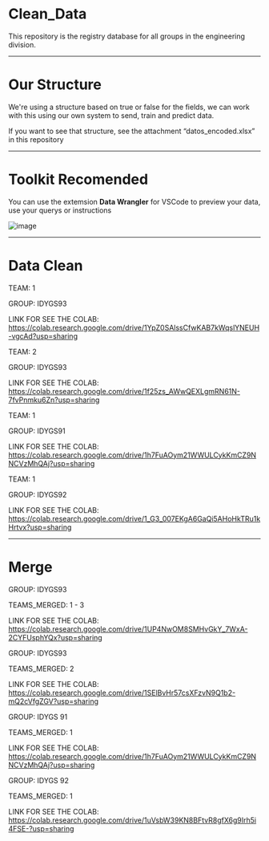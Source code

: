 # Clean_Data

This repository is the registry database for all groups in the engineering division.

---

# Our Structure

We're using a structure based on true or false for the fields, we can work with this using our own system to send, train and predict data.

If you want to see that structure, see the attachment “datos_encoded.xlsx” in this repository

---

# Toolkit Recomended

You can use the extemsion **Data Wrangler** for VSCode to preview your data, use your querys or instructions

![image](https://github.com/user-attachments/assets/c5dfd436-8d1e-4cbd-a768-9e9b3e624af6)

---

# Data Clean

TEAM: 1

GROUP: IDYGS93

LINK FOR SEE THE COLAB: https://colab.research.google.com/drive/1YpZ0SAlssCfwKAB7kWqslYNEUH-vgcAd?usp=sharing

TEAM: 2

GROUP: IDYGS93

LINK FOR SEE THE COLAB: https://colab.research.google.com/drive/1f25zs_AWwQEXLgmRN61N-7fvPnmku6Zn?usp=sharing

TEAM: 1

GROUP: IDYGS91

LINK FOR SEE THE COLAB: https://colab.research.google.com/drive/1h7FuAOym21WWULCykKmCZ9NNCVzMhQAj?usp=sharing

TEAM: 1

GROUP: IDYGS92

LINK FOR SEE THE COLAB: https://colab.research.google.com/drive/1_G3_007EKgA6GaQi5AHoHkTRu1kHrtvx?usp=sharing

---

# Merge

GROUP: IDYGS93

TEAMS_MERGED: 1 - 3

LINK FOR SEE THE COLAB: https://colab.research.google.com/drive/1UP4NwOM8SMHvGkY_7WxA-2CYFUsphYQx?usp=sharing

GROUP: IDYGS93

TEAMS_MERGED: 2

LINK FOR SEE THE COLAB: https://colab.research.google.com/drive/1SElBvHr57csXFzvN9Q1b2-mQ2cVfgZGV?usp=sharing

GROUP: IDYGS 91

TEAMS_MERGED: 1 

LINK FOR SEE THE COLAB: https://colab.research.google.com/drive/1h7FuAOym21WWULCykKmCZ9NNCVzMhQAj?usp=sharing

GROUP: IDYGS 92

TEAMS_MERGED: 1

LINK FOR SEE THE COLAB: https://colab.research.google.com/drive/1uVsbW39KN8BFtvR8gfX6g9Irh5i4FSE-?usp=sharing
